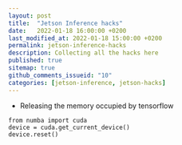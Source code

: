 ```yaml
---
layout: post
title:  "Jetson Inference hacks"
date:   2022-01-18 16:00:00 +0200
last_modified_at: 2022-01-18 15:00:00 +0200
permalink: jetson-inference-hacks
description: Collecting all the hacks here
published: true
sitemap: true
github_comments_issueid: "10"
categories: [jetson-inference, jetson-hacks]
---
```


- Releasing the memory occupied by tensorflow

```
from numba import cuda 
device = cuda.get_current_device()
device.reset()
```
